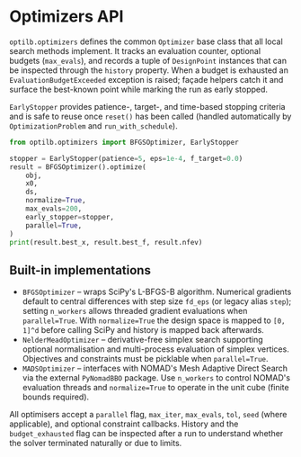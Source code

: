 # Optimizers API

`optilb.optimizers` defines the common `Optimizer` base class that all local
search methods implement. It tracks an evaluation counter, optional budgets
(`max_evals`), and records a tuple of `DesignPoint` instances that can be
inspected through the `history` property. When a budget is exhausted an
`EvaluationBudgetExceeded` exception is raised; façade helpers catch it and
surface the best-known point while marking the run as early stopped.

`EarlyStopper` provides patience-, target-, and time-based stopping criteria and
is safe to reuse once `reset()` has been called (handled automatically by
`OptimizationProblem` and `run_with_schedule`).

```python
from optilb.optimizers import BFGSOptimizer, EarlyStopper

stopper = EarlyStopper(patience=5, eps=1e-4, f_target=0.0)
result = BFGSOptimizer().optimize(
    obj,
    x0,
    ds,
    normalize=True,
    max_evals=200,
    early_stopper=stopper,
    parallel=True,
)
print(result.best_x, result.best_f, result.nfev)
```

## Built-in implementations

- `BFGSOptimizer` – wraps SciPy's L-BFGS-B algorithm. Numerical gradients default
  to central differences with step size `fd_eps` (or legacy alias `step`);
  setting `n_workers` allows threaded gradient evaluations when `parallel=True`.
  With `normalize=True` the design space is mapped to `[0, 1]^d` before calling
  SciPy and history is mapped back afterwards.
- `NelderMeadOptimizer` – derivative-free simplex search supporting optional
  normalisation and multi-process evaluation of simplex vertices. Objectives and
  constraints must be picklable when `parallel=True`.
- `MADSOptimizer` – interfaces with NOMAD's Mesh Adaptive Direct Search via the
  external `PyNomadBBO` package. Use `n_workers` to control NOMAD's evaluation
  threads and `normalize=True` to operate in the unit cube (finite bounds
  required).

All optimisers accept a `parallel` flag, `max_iter`, `max_evals`, `tol`, `seed`
(where applicable), and optional constraint callbacks. History and the
`budget_exhausted` flag can be inspected after a run to understand whether the
solver terminated naturally or due to limits.
